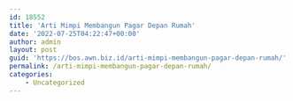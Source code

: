 ```yaml
---
id: 18552
title: 'Arti Mimpi Membangun Pagar Depan Rumah'
date: '2022-07-25T04:22:47+00:00'
author: admin
layout: post
guid: 'https://bos.awn.biz.id/arti-mimpi-membangun-pagar-depan-rumah/'
permalink: /arti-mimpi-membangun-pagar-depan-rumah/
categories:
    - Uncategorized
---
```


